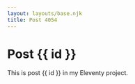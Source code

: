 ```yaml
---
layout: layouts/base.njk
title: Post 4054
---
```


# Post {{ id }}

This is post {{ id }} in my Eleventy project.

